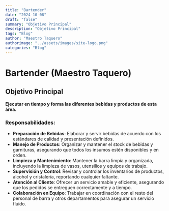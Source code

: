 ```yaml
---
title: "Bartender"
date: "2024-10-08"
draft: "false"
summary: "Objetivo Principal"
description: "Objetivo Principal"
tags: "Blog"
author: "Maestro Taquero"
authorimage: "../assets/images/site-logo.png"
categories: "Blog"
---
```

# Bartender (Maestro Taquero)

## Objetivo Principal
**Ejecutar en tiempo y forma las diferentes bebidas y productos de esta área.**

### Responsabilidades:
- **Preparación de Bebidas**: Elaborar y servir bebidas de acuerdo con los estándares de calidad y presentación definidos.
- **Manejo de Productos**: Organizar y mantener el stock de bebidas y garnituras, asegurando que todos los insumos estén disponibles y en orden.
- **Limpieza y Mantenimiento**: Mantener la barra limpia y organizada, incluyendo la limpieza de vasos, utensilios y equipos de trabajo.
- **Supervisión y Control**: Revisar y controlar los inventarios de productos, alcohol y cristalería, reportando cualquier faltante.
- **Atención al Cliente**: Ofrecer un servicio amable y eficiente, asegurando que los pedidos se entreguen correctamente y a tiempo.
- **Colaboración en Equipo**: Trabajar en coordinación con el resto del personal de barra y otros departamentos para asegurar un servicio fluido.
